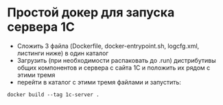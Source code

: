 # Простой докер для запуска сервера 1С

* Сложить 3 файла (Dockerfile, docker-entrypoint.sh, logcfg.xml, листинги ниже) в один каталог
* Загрузить (при необходимости распаковать до .run) дистрибутивы общих компонентов и сервера с сайта 1С и положить их рядом с этими тремя
* перейти в каталог с этими тремя файлами и запустить:
```shell
docker build --tag 1c-server .
```
